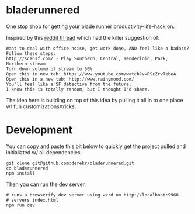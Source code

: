 # bladerunnered

One stop shop for getting your blade runner productivity-life-hack on.

Inspired by this [reddit thread](https://www.reddit.com/r/sanfrancisco/comments/3bt87u/san_francisco_bladerunner/)
which had the killer suggestion of:

```
Want to deal with office noise, get work done, AND feel like a badass?
Follow these steps:
http://scansf.com/ - Play Southern, Central, Tenderloin, Park, Northern stream
Turn down volume of stream to 50%
Open this in new tab: https://www.youtube.com/watch?v=RScZrvTebeA
Open this in a new tab: http://www.rainymood.com/
You'll feel like a SF detective from the future.
I know this is totally random, but I thought I'd share.
```

The idea here is building on top of this idea by pulling it all in to one
place w/ fun customizations/tricks.

# Development

You can copy and paste this bit below to quickly get the project pulled and
initializted w/ all dependencies.

```
git clone git@github.com:derekr/bladerunnered.git
cd bladerunnered
npm install
```

Then you can run the dev server.

```
# runs a browserify dev server using wzrd on http://localhost:9966
# servers index.html
npm run dev
```
